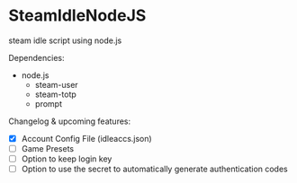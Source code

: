 # SteamIdleNodeJS
steam idle script using node.js

Dependencies:
* node.js
  * steam-user
  * steam-totp
  * prompt

Changelog & upcoming features:
- [x] Account Config File (idleaccs.json)
- [ ] Game Presets
- [ ] Option to keep login key
- [ ] Option to use the secret to automatically generate authentication codes

